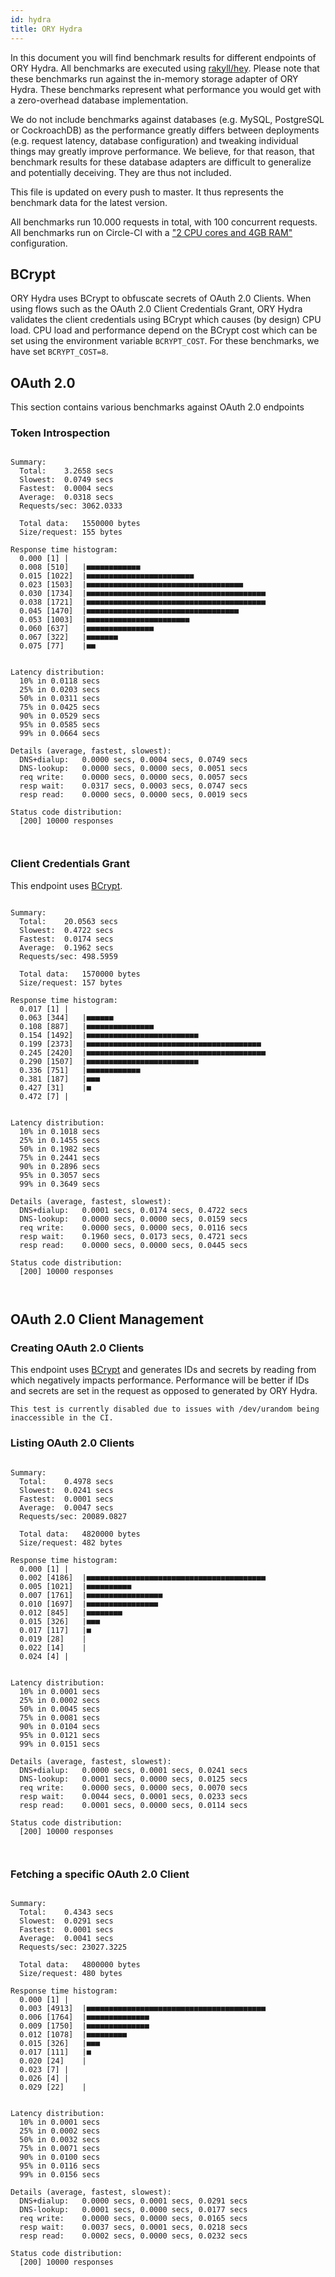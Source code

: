 ```yaml
---
id: hydra
title: ORY Hydra
---
```


In this document you will find benchmark results for different endpoints of ORY Hydra. All benchmarks are executed
using [rakyll/hey](https://github.com/rakyll/hey). Please note that these benchmarks run against the in-memory storage
adapter of ORY Hydra. These benchmarks represent what performance you would get with a zero-overhead database implementation.

We do not include benchmarks against databases (e.g. MySQL, PostgreSQL or CockroachDB) as the performance greatly differs between
deployments (e.g. request latency, database configuration) and tweaking individual things may greatly improve performance.
We believe, for that reason, that benchmark results for these database adapters are difficult to generalize and potentially
deceiving. They are thus not included.

This file is updated on every push to master. It thus represents the benchmark data for the latest version.

All benchmarks run 10.000 requests in total, with 100 concurrent requests. All benchmarks run on Circle-CI with a
["2 CPU cores and 4GB RAM"](https://support.circleci.com/hc/en-us/articles/360000489307-Why-do-my-tests-take-longer-to-run-on-CircleCI-than-locally-)
configuration.

## BCrypt

ORY Hydra uses BCrypt to obfuscate secrets of OAuth 2.0 Clients. When using flows such as the OAuth 2.0 Client Credentials
Grant, ORY Hydra validates the client credentials using BCrypt which causes (by design) CPU load. CPU load and performance
depend on the BCrypt cost which can be set using the environment variable `BCRYPT_COST`. For these benchmarks,
we have set `BCRYPT_COST=8`.

## OAuth 2.0

This section contains various benchmarks against OAuth 2.0 endpoints

### Token Introspection

```

Summary:
  Total:	3.2658 secs
  Slowest:	0.0749 secs
  Fastest:	0.0004 secs
  Average:	0.0318 secs
  Requests/sec:	3062.0333
  
  Total data:	1550000 bytes
  Size/request:	155 bytes

Response time histogram:
  0.000 [1]	|
  0.008 [510]	|■■■■■■■■■■■■
  0.015 [1022]	|■■■■■■■■■■■■■■■■■■■■■■■■
  0.023 [1503]	|■■■■■■■■■■■■■■■■■■■■■■■■■■■■■■■■■■■
  0.030 [1734]	|■■■■■■■■■■■■■■■■■■■■■■■■■■■■■■■■■■■■■■■■
  0.038 [1721]	|■■■■■■■■■■■■■■■■■■■■■■■■■■■■■■■■■■■■■■■■
  0.045 [1470]	|■■■■■■■■■■■■■■■■■■■■■■■■■■■■■■■■■■
  0.053 [1003]	|■■■■■■■■■■■■■■■■■■■■■■■
  0.060 [637]	|■■■■■■■■■■■■■■■
  0.067 [322]	|■■■■■■■
  0.075 [77]	|■■


Latency distribution:
  10% in 0.0118 secs
  25% in 0.0203 secs
  50% in 0.0311 secs
  75% in 0.0425 secs
  90% in 0.0529 secs
  95% in 0.0585 secs
  99% in 0.0664 secs

Details (average, fastest, slowest):
  DNS+dialup:	0.0000 secs, 0.0004 secs, 0.0749 secs
  DNS-lookup:	0.0000 secs, 0.0000 secs, 0.0051 secs
  req write:	0.0000 secs, 0.0000 secs, 0.0057 secs
  resp wait:	0.0317 secs, 0.0003 secs, 0.0747 secs
  resp read:	0.0000 secs, 0.0000 secs, 0.0019 secs

Status code distribution:
  [200]	10000 responses



```

### Client Credentials Grant

This endpoint uses [BCrypt](#bcrypt).

```

Summary:
  Total:	20.0563 secs
  Slowest:	0.4722 secs
  Fastest:	0.0174 secs
  Average:	0.1962 secs
  Requests/sec:	498.5959
  
  Total data:	1570000 bytes
  Size/request:	157 bytes

Response time histogram:
  0.017 [1]	|
  0.063 [344]	|■■■■■■
  0.108 [887]	|■■■■■■■■■■■■■■■
  0.154 [1492]	|■■■■■■■■■■■■■■■■■■■■■■■■■
  0.199 [2373]	|■■■■■■■■■■■■■■■■■■■■■■■■■■■■■■■■■■■■■■■
  0.245 [2420]	|■■■■■■■■■■■■■■■■■■■■■■■■■■■■■■■■■■■■■■■■
  0.290 [1507]	|■■■■■■■■■■■■■■■■■■■■■■■■■
  0.336 [751]	|■■■■■■■■■■■■
  0.381 [187]	|■■■
  0.427 [31]	|■
  0.472 [7]	|


Latency distribution:
  10% in 0.1018 secs
  25% in 0.1455 secs
  50% in 0.1982 secs
  75% in 0.2441 secs
  90% in 0.2896 secs
  95% in 0.3057 secs
  99% in 0.3649 secs

Details (average, fastest, slowest):
  DNS+dialup:	0.0001 secs, 0.0174 secs, 0.4722 secs
  DNS-lookup:	0.0000 secs, 0.0000 secs, 0.0159 secs
  req write:	0.0000 secs, 0.0000 secs, 0.0116 secs
  resp wait:	0.1960 secs, 0.0173 secs, 0.4721 secs
  resp read:	0.0000 secs, 0.0000 secs, 0.0445 secs

Status code distribution:
  [200]	10000 responses



```

## OAuth 2.0 Client Management

### Creating OAuth 2.0 Clients

This endpoint uses [BCrypt](#bcrypt) and generates IDs and secrets by reading from  which negatively impacts
performance. Performance will be better if IDs and secrets are set in the request as opposed to generated by ORY Hydra.

```
This test is currently disabled due to issues with /dev/urandom being inaccessible in the CI.
```

### Listing OAuth 2.0 Clients

```

Summary:
  Total:	0.4978 secs
  Slowest:	0.0241 secs
  Fastest:	0.0001 secs
  Average:	0.0047 secs
  Requests/sec:	20089.0827
  
  Total data:	4820000 bytes
  Size/request:	482 bytes

Response time histogram:
  0.000 [1]	|
  0.002 [4186]	|■■■■■■■■■■■■■■■■■■■■■■■■■■■■■■■■■■■■■■■■
  0.005 [1021]	|■■■■■■■■■■
  0.007 [1761]	|■■■■■■■■■■■■■■■■■
  0.010 [1697]	|■■■■■■■■■■■■■■■■
  0.012 [845]	|■■■■■■■■
  0.015 [326]	|■■■
  0.017 [117]	|■
  0.019 [28]	|
  0.022 [14]	|
  0.024 [4]	|


Latency distribution:
  10% in 0.0001 secs
  25% in 0.0002 secs
  50% in 0.0045 secs
  75% in 0.0081 secs
  90% in 0.0104 secs
  95% in 0.0121 secs
  99% in 0.0151 secs

Details (average, fastest, slowest):
  DNS+dialup:	0.0000 secs, 0.0001 secs, 0.0241 secs
  DNS-lookup:	0.0001 secs, 0.0000 secs, 0.0125 secs
  req write:	0.0000 secs, 0.0000 secs, 0.0070 secs
  resp wait:	0.0044 secs, 0.0001 secs, 0.0233 secs
  resp read:	0.0001 secs, 0.0000 secs, 0.0114 secs

Status code distribution:
  [200]	10000 responses



```

### Fetching a specific OAuth 2.0 Client

```

Summary:
  Total:	0.4343 secs
  Slowest:	0.0291 secs
  Fastest:	0.0001 secs
  Average:	0.0041 secs
  Requests/sec:	23027.3225
  
  Total data:	4800000 bytes
  Size/request:	480 bytes

Response time histogram:
  0.000 [1]	|
  0.003 [4913]	|■■■■■■■■■■■■■■■■■■■■■■■■■■■■■■■■■■■■■■■■
  0.006 [1764]	|■■■■■■■■■■■■■■
  0.009 [1750]	|■■■■■■■■■■■■■■
  0.012 [1078]	|■■■■■■■■■
  0.015 [326]	|■■■
  0.017 [111]	|■
  0.020 [24]	|
  0.023 [7]	|
  0.026 [4]	|
  0.029 [22]	|


Latency distribution:
  10% in 0.0001 secs
  25% in 0.0002 secs
  50% in 0.0032 secs
  75% in 0.0071 secs
  90% in 0.0100 secs
  95% in 0.0116 secs
  99% in 0.0156 secs

Details (average, fastest, slowest):
  DNS+dialup:	0.0000 secs, 0.0001 secs, 0.0291 secs
  DNS-lookup:	0.0001 secs, 0.0000 secs, 0.0177 secs
  req write:	0.0000 secs, 0.0000 secs, 0.0165 secs
  resp wait:	0.0037 secs, 0.0001 secs, 0.0218 secs
  resp read:	0.0002 secs, 0.0000 secs, 0.0232 secs

Status code distribution:
  [200]	10000 responses



```
